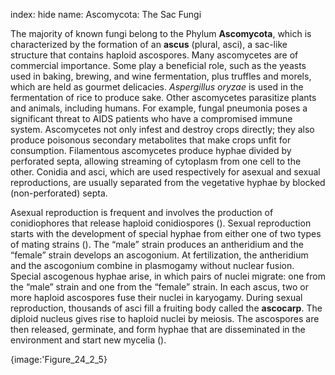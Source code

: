 index: hide
name: Ascomycota: The Sac Fungi

The majority of known fungi belong to the Phylum  **Ascomycota**, which is characterized by the formation of an  **ascus** (plural, asci), a sac-like structure that contains haploid ascospores. Many ascomycetes are of commercial importance. Some play a beneficial role, such as the yeasts used in baking, brewing, and wine fermentation, plus truffles and morels, which are held as gourmet delicacies.  *Aspergillus oryzae* is used in the fermentation of rice to produce sake. Other ascomycetes parasitize plants and animals, including humans. For example, fungal pneumonia poses a significant threat to AIDS patients who have a compromised immune system. Ascomycetes not only infest and destroy crops directly; they also produce poisonous secondary metabolites that make crops unfit for consumption. Filamentous ascomycetes produce hyphae divided by perforated septa, allowing streaming of cytoplasm from one cell to the other. Conidia and asci, which are used respectively for asexual and sexual reproductions, are usually separated from the vegetative hyphae by blocked (non-perforated) septa.

Asexual reproduction is frequent and involves the production of conidiophores that release haploid conidiospores (). Sexual reproduction starts with the development of special hyphae from either one of two types of mating strains (). The “male” strain produces an antheridium and the “female” strain develops an ascogonium. At fertilization, the antheridium and the ascogonium combine in plasmogamy without nuclear fusion. Special ascogenous hyphae arise, in which pairs of nuclei migrate: one from the “male” strain and one from the “female” strain. In each ascus, two or more haploid ascospores fuse their nuclei in karyogamy. During sexual reproduction, thousands of asci fill a fruiting body called the  **ascocarp**. The diploid nucleus gives rise to haploid nuclei by meiosis. The ascospores are then released, germinate, and form hyphae that are disseminated in the environment and start new mycelia ().


{image:'Figure_24_2_5}
        
